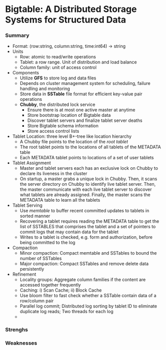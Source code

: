 # Bigtable: A Distributed Storage Systems for Structured Data

### Summary

* Format: (row:string, column:string, time:int64) -> string
* Units
  * Row: atomic to read/write operations
  * Tablet: a row range. Unit of distribution and load balance
  * Column family: unit of access control
* Components
  * Utilize **GFS** to store log and data files
  * Depends on cluster management system for scheduling, failure handling and monitoring
  * Store data in **SSTable** file format for efficient key-value pair operations
  * **Chubby**, the distributed lock service
    * Ensure there is at most one active master at anytime
    * Store bootstrap location of Bigtable data
    * Discover tablet servers and finalize tablet server deaths
    * Store Bigtable schema information
    * Store access control lists
* Tablet Location: three level B+-tree like location hierarchy
  * A Chubby file points to the location of the *root tablet*
  * The root tablet points to the locations of all tablets of the METADATA table
  * Each METADATA tablet points to locations of a set of user tablets
* Tablet Assignment
  * Master and tablet servers each has an exclusive lock on Chubby to declare its liveness in the cluster
  * On startup, a master grabs a unique lock in Chubby. Then, it scans the server directory on Chubby to identify live tablet server. Then, the master communicate with each live tablet server to discover what tablets are already assigned. Finally, the master scans the METADATA table to learn all the tablets
* Tablet Serving
  * Use *memtable* to buffer recent committed updates to tablets in sorted manner
  * Recovering a tablet requires reading the METADATA table to get the list of SSTABLES that comprises the tablet and a set of pointers to commit logs that may contain data for the tablet
  * Writes to a tablet is checked, e.g. form and authorization, before being committed to the log
* Compaction
  * Minor compaction: Compact memtable and SSTables to bound the number of SSTables
  * Major compaction: Compact SSTables and remove delete data persistently
* Refinement
  * Locality groups: Aggregate column families if the content are accessed together frequently
  * Caching: i) Scan Cache; ii) Block Cache
  * Use bloom filter to fast check whether a SSTable contain data of a row/column pair
  * Parallel log commit; Distributed log sorting by tablet ID to eliminate duplicate log reads; Two threads for each log
  * 

### Strenghs

### Weaknesses
